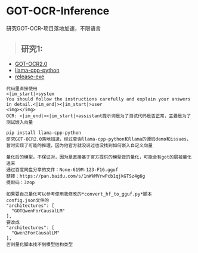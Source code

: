 # GOT-OCR-Inference
研究GOT-OCR-项目落地加速，不限语言

> ## 研究1:
- [GOT-OCR2.0](https://github.com/Ucas-HaoranWei/GOT-OCR2.0)
- [llama-cpp-python](https://github.com/Ucas-HaoranWei/GOT-OCR2.0](https://github.com/abetlen/llama-cpp-python))
- [release-exe](https://huggingface.co/kaifeise/GOT-gguf/tree/main)
```
代码里直接使用
<|im_start|>system
You should follow the instructions carefully and explain your answers in detail.<|im_end|><|im_start|>user
<img></img>
OCR: <|im_end|><|im_start|>assistant提示词是为了测试代码是否正常，主要是为了测试嵌入向量

pip install llama-cpp-python
研究GOT-OCR2.0落地加速，经过查询llama-cpp-python和llama的源码demo和issues，暂时实现了可能的推理，因为他官方就没说过也没找到如何嵌入自定义向量

量化后的模型，不保证对，因为是直接基于官方提供的模型做的量化，可能会有got的层被量化进来
通过百度网盘分享的文件：None-619M-123-F16.gguf
链接：https://pan.baidu.com/s/1nWkMVrwPcb1qjkGTSz4g6g 
提取码：3zop

如果要自己量化可以参考使用我修改的*convert_hf_to_gguf.py*脚本
config.json文件的
"architectures": [
  "GOTQwenForCausalLM"
],
要改成
"architectures": [
  "Qwen2ForCausalLM"
],
否则量化脚本找不到模型结构类型
```
